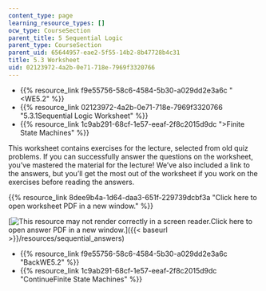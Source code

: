 ```yaml
---
content_type: page
learning_resource_types: []
ocw_type: CourseSection
parent_title: 5 Sequential Logic
parent_type: CourseSection
parent_uid: 65644957-eae2-5f55-14b2-8b47728b4c31
title: 5.3 Worksheet
uid: 02123972-4a2b-0e71-718e-7969f3320766
---
```


*   {{% resource_link f9e55756-58c6-4584-5b30-a029dd2e3a6c "\<WE5.2" %}}
*   {{% resource_link 02123972-4a2b-0e71-718e-7969f3320766 "5.3.1Sequential Logic Worksheet" %}}
*   {{% resource_link 1c9ab291-68cf-1e57-eeaf-2f8c2015d9dc "\>Finite State Machines" %}}

This worksheet contains exercises for the lecture, selected from old quiz problems. If you can successfully answer the questions on the worksheet, you’ve mastered the material for the lecture! We’ve also included a link to the answers, but you’ll get the most out of the worksheet if you work on the exercises before reading the answers.

{{% resource_link 8dee9b4a-1d64-daa3-651f-229739dcbf3a "Click here to open worksheet PDF in a new window." %}}

[![This resource may not render correctly in a screen reader.](/images/inacessible.gif)Click here to open answer PDF in a new window.]({{< baseurl >}}/resources/sequential_answers)

*   {{% resource_link f9e55756-58c6-4584-5b30-a029dd2e3a6c "BackWE5.2" %}}
*   {{% resource_link 1c9ab291-68cf-1e57-eeaf-2f8c2015d9dc "ContinueFinite State Machines" %}}